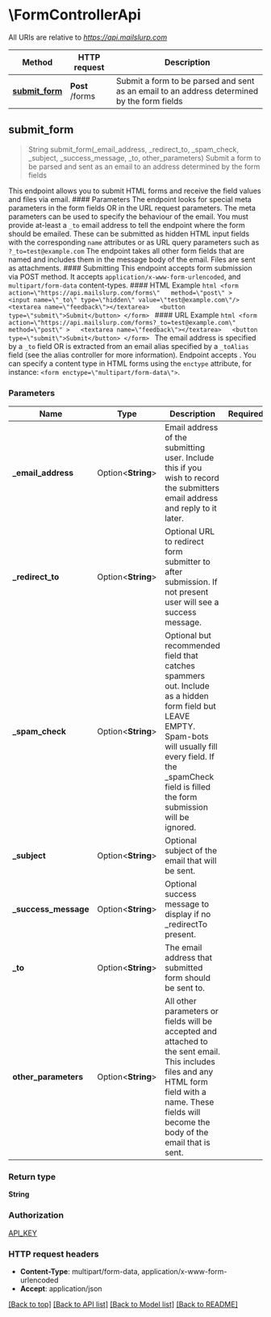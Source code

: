 # \FormControllerApi

All URIs are relative to *https://api.mailslurp.com*

Method | HTTP request | Description
------------- | ------------- | -------------
[**submit_form**](FormControllerApi.md#submit_form) | **Post** /forms | Submit a form to be parsed and sent as an email to an address determined by the form fields



## submit_form

> String submit_form(_email_address, _redirect_to, _spam_check, _subject, _success_message, _to, other_parameters)
Submit a form to be parsed and sent as an email to an address determined by the form fields

This endpoint allows you to submit HTML forms and receive the field values and files via email.   #### Parameters The endpoint looks for special meta parameters in the form fields OR in the URL request parameters. The meta parameters can be used to specify the behaviour of the email.   You must provide at-least a `_to` email address to tell the endpoint where the form should be emailed. These can be submitted as hidden HTML input fields with the corresponding `name` attributes or as URL query parameters such as `?_to=test@example.com`  The endpoint takes all other form fields that are named and includes them in the message body of the email. Files are sent as attachments.  #### Submitting This endpoint accepts form submission via POST method. It accepts `application/x-www-form-urlencoded`, and `multipart/form-data` content-types.  #### HTML Example ```html <form    action=\"https://api.mailslurp.com/forms\"   method=\"post\" >   <input name=\"_to\" type=\"hidden\" value=\"test@example.com\"/>   <textarea name=\"feedback\"></textarea>   <button type=\"submit\">Submit</button> </form> ```  #### URL Example ```html <form    action=\"https://api.mailslurp.com/forms?_to=test@example.com\"   method=\"post\" >   <textarea name=\"feedback\"></textarea>   <button type=\"submit\">Submit</button> </form> ```    The email address is specified by a `_to` field OR is extracted from an email alias specified by a `_toAlias` field (see the alias controller for more information).  Endpoint accepts .  You can specify a content type in HTML forms using the `enctype` attribute, for instance: `<form enctype=\"multipart/form-data\">`.  

### Parameters


Name | Type | Description  | Required | Notes
------------- | ------------- | ------------- | ------------- | -------------
**_email_address** | Option<**String**> | Email address of the submitting user. Include this if you wish to record the submitters email address and reply to it later. |  |
**_redirect_to** | Option<**String**> | Optional URL to redirect form submitter to after submission. If not present user will see a success message. |  |
**_spam_check** | Option<**String**> | Optional but recommended field that catches spammers out. Include as a hidden form field but LEAVE EMPTY. Spam-bots will usually fill every field. If the _spamCheck field is filled the form submission will be ignored. |  |
**_subject** | Option<**String**> | Optional subject of the email that will be sent. |  |
**_success_message** | Option<**String**> | Optional success message to display if no _redirectTo present. |  |
**_to** | Option<**String**> | The email address that submitted form should be sent to. |  |
**other_parameters** | Option<**String**> | All other parameters or fields will be accepted and attached to the sent email. This includes files and any HTML form field with a name. These fields will become the body of the email that is sent. |  |

### Return type

**String**

### Authorization

[API_KEY](../README.md#API_KEY)

### HTTP request headers

- **Content-Type**: multipart/form-data, application/x-www-form-urlencoded
- **Accept**: application/json

[[Back to top]](#) [[Back to API list]](../README.md#documentation-for-api-endpoints) [[Back to Model list]](../README.md#documentation-for-models) [[Back to README]](../README.md)

